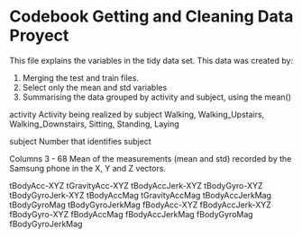 # Codebook Getting and Cleaning Data Proyect

This file explains the variables in the tidy data set. This data was created by:
1. Merging the test and train files.
2. Select only the mean and std variables
3. Summarising the data grouped by activity and subject, using the mean()


activity
  Activity being realized by subject
  Walking, Walking_Upstairs, Walking_Downstairs, Sitting, Standing, Laying
  
subject
  Number that identifies subject

Columns 3 - 68
  Mean of the measurements (mean and std) recorded by the Samsung phone in the X, Y and Z vectors.
 
  tBodyAcc-XYZ
  tGravityAcc-XYZ
  tBodyAccJerk-XYZ
  tBodyGyro-XYZ
  tBodyGyroJerk-XYZ
  tBodyAccMag
  tGravityAccMag
  tBodyAccJerkMag
  tBodyGyroMag
  tBodyGyroJerkMag
  fBodyAcc-XYZ
  fBodyAccJerk-XYZ
  fBodyGyro-XYZ
  fBodyAccMag
  fBodyAccJerkMag
  fBodyGyroMag
  fBodyGyroJerkMag
